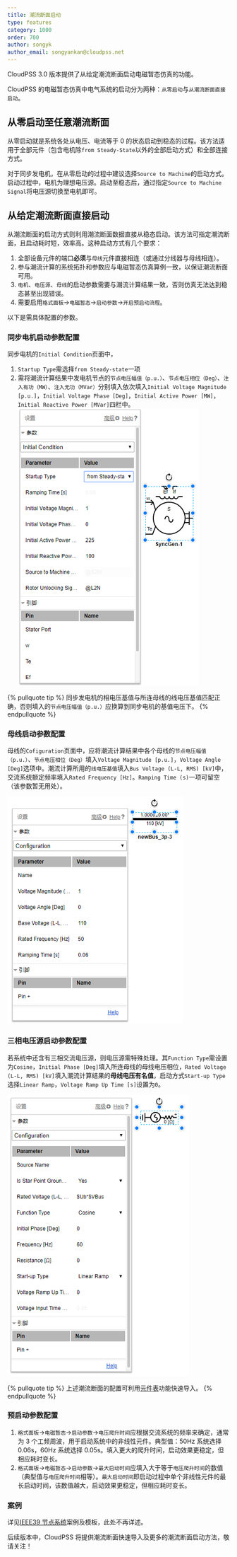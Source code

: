 ```yaml
---
title: 潮流断面启动
type: features
category: 1000
order: 700
author: songyk
author_email: songyankan@cloudpss.net
---
```


CloudPSS 3.0 版本提供了从给定潮流断面启动电磁暂态仿真的功能。

CloudPSS 的电磁暂态仿真中电气系统的启动分为两种：`从零启动`与`从潮流断面直接启动`。

## 从零启动至任意潮流断面

从零启动就是系统各处从电压、电流等于 0 的状态启动到稳态的过程。该方法适用于全部元件（包含电机除`from Steady-State`以外的全部启动方式）和全部连接方式。

对于同步发电机，在从零启动的过程中建议选择`Source to Machine`的启动方式。启动过程中，电机为理想电压源。启动至稳态后，通过指定`Source to Machine Signal`将电压源切换至电机即可。

## 从给定潮流断面直接启动

从潮流断面的启动方式则利用潮流断面数据直接从稳态启动。该方法可指定潮流断面，且启动耗时短，效率高。这种启动方式有几个要求：

1. 全部设备元件的端口**必须**与`母线`元件直接相连（或通过分线器与母线相连）。
1. 参与潮流计算的系统拓扑和参数应与电磁暂态仿真算例一致，以保证潮流断面可用。
1. `电机`、`电压源`、`母线`的启动参数需要与潮流计算结果一致，否则仿真无法达到稳态甚至出现错误。
1. 需要启用`格式面板`->`电磁暂态`->`启动参数`->`开启预启动流程`。

以下是需具体配置的参数。

### 同步电机启动参数配置

同步电机的`Initial Condition`页面中，

1. `Startup Type`需选择`from Steady-state`一项
2. 需将潮流计算结果中发电机节点的`节点电压幅值（p.u.）`、`节点电压相位（Deg）`、`注入有功（MW）`、`注入无功（MVar）`分别填入依次填入`Initial Voltage Magnitude [p.u.]`，`Initial Voltage Phase [Deg]`，`Initial Active Power [MW]`，`Initial Reactive Power [MVar]`四栏中。
   ![同步电机启动参数](Initialization/sync.png '同步发电机启动参数页')

{% pullquote tip %}
同步发电机的相电压基值与所连母线的线电压基值匹配正确，否则填入的`节点电压幅值（p.u.）`应换算到同步电机的基值电压下。
{% endpullquote %}

### 母线启动参数配置

母线的`Cofiguration`页面中，应将潮流计算结果中各个母线的`节点电压幅值（p.u.）`、`节点电压相位（Deg）`填入`Voltage Magnitude [p.u.]`，`Voltage Angle [Deg]`选项中。潮流计算所用的`线电压基值`填入`Bus Voltage (L-L, RMS) [kV]`中，交流系统额定频率填入`Rated Frequency [Hz]`。`Ramping Time (s)`一项可留空（该参数暂无用处）。

![母线启动参数](Initialization/bus.png '三相母线启动参数页')

### 三相电压源启动参数配置

若系统中还含有三相交流电压源，则电压源需特殊处理。其`Function Type`需设置为`Cosine`，`Initial Phase [Deg]`填入所连母线的母线电压相位，`Rated Voltage (L-L, RMS) [kV]`填入潮流计算结果的**母线电压有名值**，启动方式`Start-up Type`选择`Linear Ramp`，`Voltage Ramp Up Time [s]`设置为`0`。

![三相电压源启动参数](Initialization/source.png '三相电压源启动参数页')

{% pullquote tip %}
上述潮流断面的配置可利用[元件表](ComponentTable.html)功能快速导入。
{% endpullquote %}

### 预启动参数配置

1. `格式面板`->`电磁暂态`->`启动参数`->`电压爬升时间`应根据交流系统的频率来确定，通常为 3 个工频周波，用于启动系统中的非线性元件。典型值：50Hz 系统选择 0.06s，60Hz 系统选择 0.05s。填入更大的爬升时间，启动效果更稳定，但相应耗时变长。
2. `格式面板`->`电磁暂态`->`启动参数`->`最大启动时间`应填入大于等于`电压爬升时间`的数值（典型值与`电压爬升时间`相等）。`最大启动时间`即启动过程中单个非线性元件的最长启动时间，该数值越大，启动效果更稳定，但相应耗时变长。

### 案例

详见[IEEE39 节点系统](../examples/IEEE39.html)案例及模板，此处不再详述。

后续版本中，CloudPSS 将提供潮流断面快速导入及更多的潮流断面启动方法，敬请关注！
